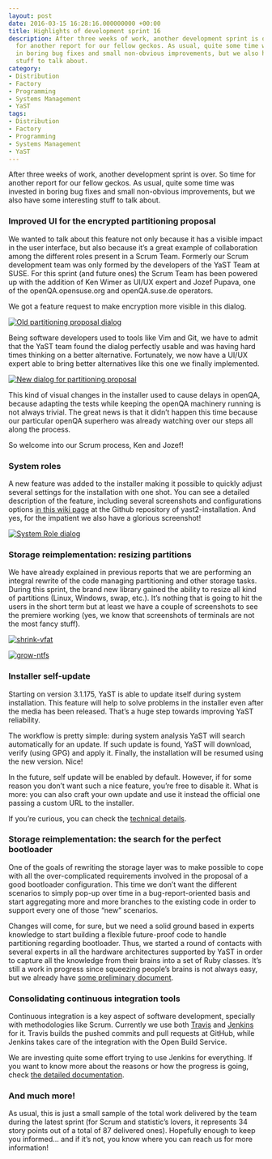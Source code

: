 ```yaml
---
layout: post
date: 2016-03-15 16:28:16.000000000 +00:00
title: Highlights of development sprint 16
description: After three weeks of work, another development sprint is over. So time
  for another report for our fellow geckos. As usual, quite some time was invested
  in boring bug fixes and small non-obvious improvements, but we also have some interesting
  stuff to talk about.
category:
- Distribution
- Factory
- Programming
- Systems Management
- YaST
tags:
- Distribution
- Factory
- Programming
- Systems Management
- YaST
---
```


After three weeks of work, another development sprint is over. So time
for another report for our fellow geckos. As usual, quite some time was
invested in boring bug fixes and small non-obvious improvements, but we
also have some interesting stuff to talk about.

### Improved UI for the encrypted partitioning proposal

We wanted to talk about this feature not only because it has a visible
impact in the user interface, but also because it’s a great example of
collaboration among the different roles present in a Scrum Team.
Formerly our Scrum development team was only formed by the developers of
the YaST Team at SUSE. For this sprint (and future ones) the Scrum Team
has been powered up with the addition of Ken Wimer as UI/UX expert and
Jozef Pupava, one of the openQA.opensuse.org and openQA.suse.de
operators.

We got a feature request to make encryption more visible in this dialog.

[![Old partitioning proposal
dialog](../../../../images/2016-03-15/28ea0408-e22b-11e5-8290-9ad25dd65776-225x300.png)](../../../../images/2016-03-15/28ea0408-e22b-11e5-8290-9ad25dd65776.png)

Being software developers used to tools like Vim and Git, we have to
admit that the YaST team found the dialog perfectly usable and was
having hard times thinking on a better alternative. Fortunately, we now
have a UI/UX expert able to bring better alternatives like this one we
finally implemented.

[![New dialog for partitioning
proposal](../../../../images/2016-03-15/93288588-e22b-11e5-8d9e-d6190a2ad13b-219x300.png)](../../../../images/2016-03-15/93288588-e22b-11e5-8d9e-d6190a2ad13b.png)

This kind of visual changes in the installer used to cause delays in
openQA, because adapting the tests while keeping the openQA machinery
running is not always trivial. The great news is that it didn’t happen
this time because our particular openQA superhero was already watching
over our steps all along the process.

So welcome into our Scrum process, Ken and Jozef!

### System roles

A new feature was added to the installer making it possible to quickly
adjust several settings for the installation with one shot. You can see
a detailed description of the feature, including several screenshots and
configurations options [in this wiki page][1] at the Github repository
of yast2-installation. And yes, for the impatient we also have a
glorious screenshot!

[![System Role
dialog](../../../../images/2016-03-15/460729c4-ea98-11e5-95e7-1a8d90729ff1-300x231.png)](../../../../images/2016-03-15/460729c4-ea98-11e5-95e7-1a8d90729ff1.png)

### Storage reimplementation: resizing partitions

We have already explained in previous reports that we are performing an
integral rewrite of the code managing partitioning and other storage
tasks. During this sprint, the brand new library gained the ability to
resize all kind of partitions (Linux, Windows, swap, etc.). It’s nothing
that is going to hit the users in the short term but at least we have a
couple of screenshots to see the premiere working (yes, we know that
screenshots of terminals are not the most fancy stuff).

[![shrink-vfat](../../../../images/2016-03-15/shrink-vfat-300x195.png)](../../../../images/2016-03-15/shrink-vfat.png)

[![grow-ntfs](../../../../images/2016-03-15/grow-ntfs-300x195.png)](../../../../images/2016-03-15/grow-ntfs.png)

### Installer self-update

Starting on version 3.1.175, YaST is able to update itself during system
installation. This feature will help to solve problems in the installer
even after the media has been released. That’s a huge step towards
improving YaST reliability.

The workflow is pretty simple: during system analysis YaST will search
automatically for an update. If such update is found, YaST will
download, verify (using GPG) and apply it. Finally, the installation
will be resumed using the new version. Nice!

In the future, self update will be enabled by default. However, if for
some reason you don’t want such a nice feature, you’re free to disable
it. What is more: you can also craft your own update and use it instead
the official one passing a custom URL to the installer.

If you’re curious, you can check the [technical details][2].

### Storage reimplementation: the search for the perfect bootloader

One of the goals of rewriting the storage layer was to make possible to
cope with all the over-complicated requirements involved in the proposal
of a good bootloader configuration. This time we don’t want the
different scenarios to simply pop-up over time in a bug-report-oriented
basis and start aggregating more and more branches to the existing code
in order to support every one of those “new” scenarios.

Changes will come, for sure, but we need a solid ground based in experts
knowledge to start building a flexible future-proof code to handle
partitioning regarding bootloader. Thus, we started a round of contacts
with several experts in all the hardware architectures supported by YaST
in order to capture all the knowledge from their brains into a set of
Ruby classes. It’s still a work in progress since squeezing people’s
brains is not always easy, but we already have [some preliminary
document][3].

### Consolidating continuous integration tools

Continuous integration is a key aspect of software development,
specially with methodologies like Scrum. Currently we use both
[Travis][4] and [Jenkins][5] for it. Travis builds the pushed commits
and pull requests at GitHub, while Jenkins takes care of the integration
with the Open Build Service.

We are investing quite some effort trying to use Jenkins for everything.
If you want to know more about the reasons or how the progress is going,
check [the detailed documentation][6].

### And much more!

As usual, this is just a small sample of the total work delivered by the
team during the latest sprint (for Scrum and statistic’s lovers, it
represents 34 story points out of a total of 87 delivered ones).
Hopefully enough to keep you informed… and if it’s not, you know where
you can reach us for more information!



[1]: https://github.com/yast/yast-installation/wiki/System-Role
[2]: https://github.com/yast/yast-installation/blob/master/doc/SELF_UPDATE.md
[3]: https://github.com/yast/yast-storage-ng/blob/master/doc/boot-partition.md
[4]: https://travis-ci.org/
[5]: http://jenkins-ci.org/
[6]: https://github.com/yast/yast.github.io/blob/master/doc/jenkins-integration.md
